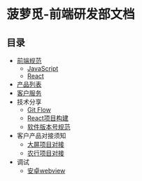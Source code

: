 # 菠萝觅-前端研发部文档

## 目录
- [前端规范](./standard/_.md)
  - [JavaScript](./standard/Javascript.md)
  - [React](./standard/React.md)
- [产品列表](./Product.md)
- [客户服务](./Customer.md)
- 技术分享
  - [Git Flow](./share/SU/git_flow.md)
  - [React项目构建](./share/LEO/React基础规范.md)
  - [软件版本号规范](./share/SU/软件版本号规范.md)
- 客户产品对接须知
  - [大屏项目对接](./share/Am/daping.md)
  - [农行项目对接](./share/Am/abchina.md)
- 调试
  - [安卓webview](./share/LEO/Webview调试--android.md)
